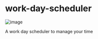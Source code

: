 # work-day-scheduler
![image](https://github.com/KrystianKowalak/work-day-scheduler/assets/63071475/0939231e-fb74-42f0-a592-17b6105d8f06)

A work day scheduler to manage your time
